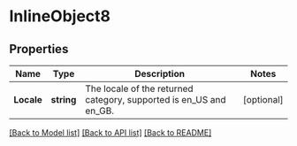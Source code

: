 # InlineObject8

## Properties

Name | Type | Description | Notes
------------ | ------------- | ------------- | -------------
**Locale** | **string** | The locale of the returned category, supported is en_US and en_GB. | [optional] 

[[Back to Model list]](../README.md#documentation-for-models) [[Back to API list]](../README.md#documentation-for-api-endpoints) [[Back to README]](../README.md)


